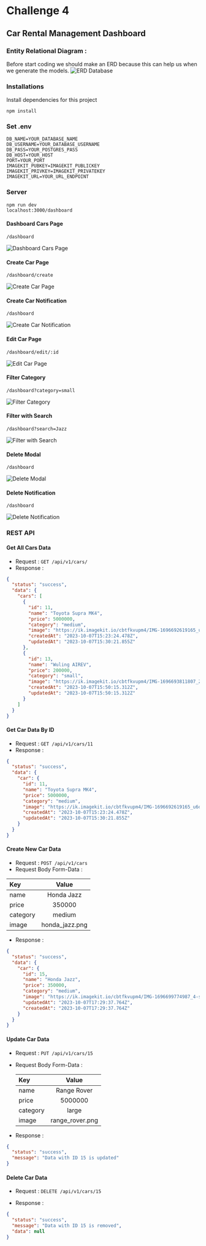 # Challenge 4

## Car Rental Management Dashboard

### Entity Relational Diagram :

Before start coding we should make an ERD because this can help us when we generate the models.
![ERD Database](./public/images/dbdiagram_cars.png "ERD Database")

### Installations

Install dependencies for this project

```shell
npm install
```

### Set .env

```shell
DB_NAME=YOUR_DATABASE_NAME
DB_USERNAME=YOUR_DATABASE_USERNAME
DB_PASS=YOUR_POSTGRES_PASS
DB_HOST=YOUR_HOST
PORT=YOUR_PORT
IMAGEKIT_PUBKEY=IMAGEKIT_PUBLICKEY
IMAGEKIT_PRIVKEY=IMAGEKIT_PRIVATEKEY
IMAGEKIT_URL=YOUR_URL_ENDPOINT
```

### Server

```shell
npm run dev
localhost:3000/dashboard
```

#### Dashboard Cars Page

```shell
/dashboard
```

![Dashboard Cars Page](./public/images/cars-page.png "Dashboard Cars Page")

#### Create Car Page

```shell
/dashboard/create
```

![Create Car Page](./public/images/create-page.png "Create Car Page")

#### Create Car Notification

```shell
/dashboard
```

![Create Car Notification](./public/images/create-car.png "Create Car Notification")

#### Edit Car Page

```shell
/dashboard/edit/:id
```

![Edit Car Page](./public/images/edit-page.png "Edit Car Page")

#### Filter Category

```shell
/dashboard?category=small
```

![Filter Category](./public/images/cars-small.png "Filter Category")

#### Filter with Search

```shell
/dashboard?search=Jazz
```

![Filter with Search](./public/images/search-jazz.png "Filter with Search")

#### Delete Modal

```shell
/dashboard
```

![Delete Modal](./public/images/delete-modal.png "Delete Modal")

#### Delete Notification

```shell
/dashboard
```

![Delete Notification](./public/images/delete-notif.png "Delete Notification")

### REST API

#### Get All Cars Data

- Request :
  `GET /api/v1/cars/`
- Response :

```json
{
  "status": "success",
  "data": {
    "cars": [
      {
        "id": 11,
        "name": "Toyota Supra MK4",
        "price": 5000000,
        "category": "medium",
        "image": "https://ik.imagekit.io/cbtfkvupm4/IMG-1696692619165_u6d4eLej5.png",
        "createdAt": "2023-10-07T15:23:24.478Z",
        "updatedAt": "2023-10-07T15:30:21.855Z"
      },
      {
        "id": 13,
        "name": "Wuling AIREV",
        "price": 200000,
        "category": "small",
        "image": "https://ik.imagekit.io/cbtfkvupm4/IMG-1696693811807_ZCYqRlfuH.png",
        "createdAt": "2023-10-07T15:50:15.312Z",
        "updatedAt": "2023-10-07T15:50:15.312Z"
      }
    ]
  }
}
```

#### Get Car Data By ID

- Request :
  `GET /api/v1/cars/11`
- Response :

```json
{
  "status": "success",
  "data": {
    "car": {
      "id": 11,
      "name": "Toyota Supra MK4",
      "price": 5000000,
      "category": "medium",
      "image": "https://ik.imagekit.io/cbtfkvupm4/IMG-1696692619165_u6d4eLej5.png",
      "createdAt": "2023-10-07T15:23:24.478Z",
      "updatedAt": "2023-10-07T15:30:21.855Z"
    }
  }
}
```

#### Create New Car Data

- Request :
  `POST /api/v1/cars`
- Request Body Form-Data :

| Key      |     Value      |
| :------- | :------------: |
| name     |   Honda Jazz   |
| price    |     350000     |
| category |     medium     |
| image    | honda_jazz.png |

- Response :

```json
{
  "status": "success",
  "data": {
    "car": {
      "id": 15,
      "name": "Honda Jazz",
      "price": 350000,
      "category": "medium",
      "image": "https://ik.imagekit.io/cbtfkvupm4/IMG-1696699774987_4-sjJ3ioF.jpg",
      "updatedAt": "2023-10-07T17:29:37.764Z",
      "createdAt": "2023-10-07T17:29:37.764Z"
    }
  }
}
```

#### Update Car Data

- Request :
  `PUT /api/v1/cars/15`
- Request Body Form-Data :

  | Key      |      Value      |
  | :------- | :-------------: |
  | name     |   Range Rover   |
  | price    |     5000000     |
  | category |      large      |
  | image    | range_rover.png |

- Response :

```json
{
  "status": "success",
  "message": "Data with ID 15 is updated"
}
```

#### Delete Car Data

- Request :
  `DELETE /api/v1/cars/15`

- Response :

```json
{
  "status": "success",
  "message": "Data with ID 15 is removed",
  "data": null
}
```
